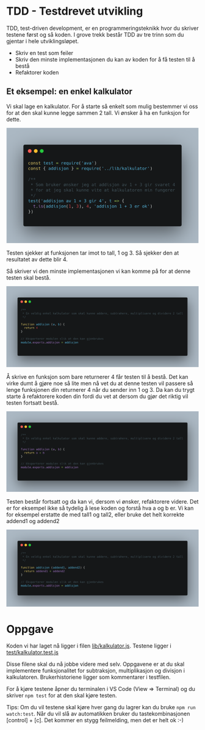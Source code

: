 # TDD - Testdrevet utvikling

TDD, test-driven development, er en programmeringsteknikk hvor du skriver testene først og så koden.
I grove trekk består TDD av tre trinn som du gjentar i hele utviklingsløpet.

- Skriv en test som feiler
- Skriv den minste implementasjonen du kan av koden for å få testen til å bestå
- Refaktorer koden

## Et eksempel: en enkel kalkulator

Vi skal lage en kalkulator.
For å starte så enkelt som mulig bestemmer vi oss for at den skal kunne legge sammen 2 tall.
Vi ønsker å ha en funksjon for dette.

![Test som sjekker at 1 + 3 er 4](../images/kalkulator-test-1.png)

Testen sjekker at funksjonen tar imot to tall, 1 og 3. Så sjekker den at resultatet av dette blir 4.

Så skriver vi den minste implementasjonen vi kan komme på for at denne testen skal bestå.

![Funksjon som returnerer 4](../images/kalkulator-trinn-1.png)

Å skrive en funksjon som bare returnerer 4 får testen til å bestå.
Det kan virke dumt å gjøre noe så lite men nå vet du at denne testen vil passere så lenge funksjonen din returnerer 4 når du sender inn 1 og 3.
Da kan du trygt starte å refaktorere koden din fordi du vet at dersom du gjør det riktig vil testen fortsatt bestå.

![Funksjon som returnerer summen av 2 tall](../images/kalkulator-trinn-2.png)

Testen består fortsatt og da kan vi, dersom vi ønsker, refaktorere videre.
Det er for eksempel ikke så tydelig å lese koden og forstå hva a og b er.
Vi kan for eksempel erstatte de med tall1 og tall2, eller bruke det helt korrekte addend1 og addend2

![Funksjon som returnerer summen av 2 tall](../images/kalkulator-trinn-3.png)

# Oppgave

Koden vi har laget nå ligger i filen [lib/kalkulator.js](../lib/kalkulator.js).
Testene ligger i [test/kalkulator.test.js](../test/kalkulator.test.js)

Disse filene skal du nå jobbe videre med selv.
Oppgavene er at du skal implementere funksjonalitet for subtraksjon, multiplikasjon og divisjon i kalkulatoren.
Brukerhistoriene ligger som kommentarer i testfilen.

For å kjøre testene åpner du terminalen i VS Code (View => Terminal) og du skriver `npm test` for at den skal kjøre testen.

Tips: Om du vil testene skal kjøre hver gang du lagrer kan du bruke `npm run watch:test`.
Når du vil slå av automatikken bruker du tastekombinasjonen [control] + [c]. Det kommer en stygg feilmelding, men det er helt ok :-)



